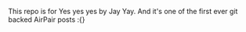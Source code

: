 This repo is for Yes yes yes by Jay Yay. And it's one of the first ever git backed AirPair posts :{}